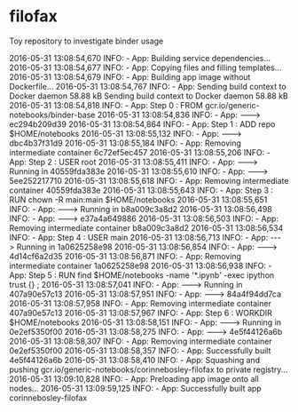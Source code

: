 # filofax
Toy repository to investigate binder usage

2016-05-31 13:08:54,670 INFO: - App: Building service dependencies...
2016-05-31 13:08:54,677 INFO: - App: Copying files and filling templates...
2016-05-31 13:08:54,679 INFO: - App: Building app image without Dockerfile...
2016-05-31 13:08:54,767 INFO: - App: Sending build context to Docker daemon 58.88 kB
Sending build context to Docker daemon 58.88 kB
2016-05-31 13:08:54,818 INFO: - App: Step 0 : FROM gcr.io/generic-notebooks/binder-base
2016-05-31 13:08:54,836 INFO: - App:  ---> ec294b209d39
2016-05-31 13:08:54,864 INFO: - App: Step 1 : ADD repo $HOME/notebooks
2016-05-31 13:08:55,132 INFO: - App:  ---> dbc4b37f31d9
2016-05-31 13:08:55,184 INFO: - App: Removing intermediate container 6c72ef5ec457
2016-05-31 13:08:55,206 INFO: - App: Step 2 : USER root
2016-05-31 13:08:55,411 INFO: - App:  ---> Running in 40559fda383e
2016-05-31 13:08:55,610 INFO: - App:  ---> 5ee252217710
2016-05-31 13:08:55,618 INFO: - App: Removing intermediate container 40559fda383e
2016-05-31 13:08:55,643 INFO: - App: Step 3 : RUN chown -R main:main $HOME/notebooks
2016-05-31 13:08:55,651 INFO: - App:  ---> Running in b8a009c3a8d2
2016-05-31 13:08:56,498 INFO: - App:  ---> e37a4a649886
2016-05-31 13:08:56,503 INFO: - App: Removing intermediate container b8a009c3a8d2
2016-05-31 13:08:56,534 INFO: - App: Step 4 : USER main
2016-05-31 13:08:56,713 INFO: - App:  ---> Running in 1a0625258e98
2016-05-31 13:08:56,854 INFO: - App:  ---> 4d14cf6a2d35
2016-05-31 13:08:56,871 INFO: - App: Removing intermediate container 1a0625258e98
2016-05-31 13:08:56,938 INFO: - App: Step 5 : RUN find $HOME/notebooks -name '*.ipynb' -exec ipython trust {} \;
2016-05-31 13:08:57,041 INFO: - App:  ---> Running in 407a90e57c13
2016-05-31 13:08:57,951 INFO: - App:  ---> 84a4f94dd7ca
2016-05-31 13:08:57,958 INFO: - App: Removing intermediate container 407a90e57c13
2016-05-31 13:08:57,967 INFO: - App: Step 6 : WORKDIR $HOME/notebooks
2016-05-31 13:08:58,151 INFO: - App:  ---> Running in 0e2ef5350f00
2016-05-31 13:08:58,275 INFO: - App:  ---> 4e5f44126a6b
2016-05-31 13:08:58,307 INFO: - App: Removing intermediate container 0e2ef5350f00
2016-05-31 13:08:58,357 INFO: - App: Successfully built 4e5f44126a6b
2016-05-31 13:08:58,410 INFO: - App: Squashing and pushing gcr.io/generic-notebooks/corinnebosley-filofax to private registry...
2016-05-31 13:09:10,828 INFO: - App: Preloading app image onto all nodes...
2016-05-31 13:09:59,125 INFO: - App: Successfully built app corinnebosley-filofax
